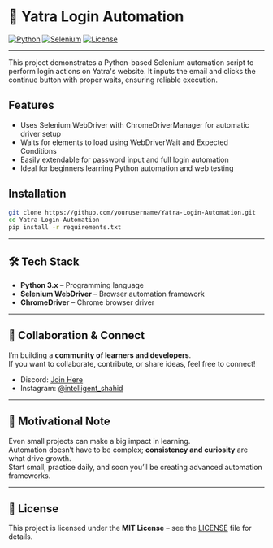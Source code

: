 # 🚀 Yatra Login Automation
[![Python](https://img.shields.io/badge/Python-3.x-blue)](https://www.python.org/)
[![Selenium](https://img.shields.io/badge/Selenium-Automation-green)](https://www.selenium.dev/)
[![License](https://img.shields.io/badge/License-MIT-yellow)](LICENSE)

---
This project demonstrates a Python-based Selenium automation script to perform login actions on Yatra's website. It inputs the email and clicks the continue button with proper waits, ensuring reliable execution.

## Features
- Uses Selenium WebDriver with ChromeDriverManager for automatic driver setup
- Waits for elements to load using WebDriverWait and Expected Conditions
- Easily extendable for password input and full login automation
- Ideal for beginners learning Python automation and web testing

## Installation
```bash
git clone https://github.com/yourusername/Yatra-Login-Automation.git
cd Yatra-Login-Automation
pip install -r requirements.txt
```
---

## 🛠️ Tech Stack

- **Python 3.x** – Programming language  
- **Selenium WebDriver** – Browser automation framework  
- **ChromeDriver** – Chrome browser driver

---

## 🤝 Collaboration & Connect

I’m building a **community of learners and developers**.  
If you want to collaborate, contribute, or share ideas, feel free to connect!

- Discord: [Join Here](https://discord.gg/NZyAW9Phtt)  
- Instagram: [@intelligent_shahid](https://www.instagram.com/intelligent_shahid/)

---

## 🚀 Motivational Note

Even small projects can make a big impact in learning.  
Automation doesn’t have to be complex; **consistency and curiosity** are what drive growth.  
Start small, practice daily, and soon you’ll be creating advanced automation frameworks.

---

## 📄 License

This project is licensed under the **MIT License** – see the [LICENSE](LICENSE) file for details.
```
